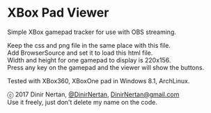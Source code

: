 # XBox Pad Viewer

Simple XBox gamepad tracker for use with OBS streaming.

Keep the css and png file in the same place with this file.  
Add BrowserSource and set it to load this html file.  
Width and height for one gamepad to display is 220x156.  
Press any key on the gamepad and the viewer will show the buttons.

Tested with XBox360, XBoxOne pad in Windows 8.1, ArchLinux.

ⓒ 2017 Dinir Nertan, [@DinirNertan](https://twitter.com/DinirNertan), DinirNertan@gmail.com  
   Use it freely, just don't delete my name on the code.
